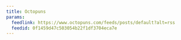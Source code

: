 ```yaml
---
title: Octopuns
params:
  feedlink: https://www.octopuns.com/feeds/posts/default?alt=rss
  feedid: 0f1459d47c503054b22f1df3704eca7e
---
```

